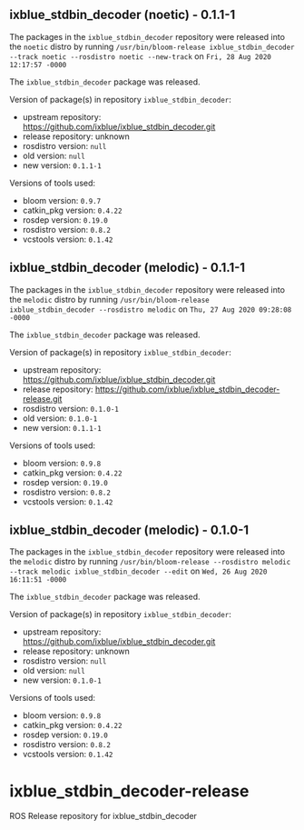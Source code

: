 ## ixblue_stdbin_decoder (noetic) - 0.1.1-1

The packages in the `ixblue_stdbin_decoder` repository were released into the `noetic` distro by running `/usr/bin/bloom-release ixblue_stdbin_decoder --track noetic --rosdistro noetic --new-track` on `Fri, 28 Aug 2020 12:17:57 -0000`

The `ixblue_stdbin_decoder` package was released.

Version of package(s) in repository `ixblue_stdbin_decoder`:

- upstream repository: https://github.com/ixblue/ixblue_stdbin_decoder.git
- release repository: unknown
- rosdistro version: `null`
- old version: `null`
- new version: `0.1.1-1`

Versions of tools used:

- bloom version: `0.9.7`
- catkin_pkg version: `0.4.22`
- rosdep version: `0.19.0`
- rosdistro version: `0.8.2`
- vcstools version: `0.1.42`


## ixblue_stdbin_decoder (melodic) - 0.1.1-1

The packages in the `ixblue_stdbin_decoder` repository were released into the `melodic` distro by running `/usr/bin/bloom-release ixblue_stdbin_decoder --rosdistro melodic` on `Thu, 27 Aug 2020 09:28:08 -0000`

The `ixblue_stdbin_decoder` package was released.

Version of package(s) in repository `ixblue_stdbin_decoder`:

- upstream repository: https://github.com/ixblue/ixblue_stdbin_decoder.git
- release repository: https://github.com/ixblue/ixblue_stdbin_decoder-release.git
- rosdistro version: `0.1.0-1`
- old version: `0.1.0-1`
- new version: `0.1.1-1`

Versions of tools used:

- bloom version: `0.9.8`
- catkin_pkg version: `0.4.22`
- rosdep version: `0.19.0`
- rosdistro version: `0.8.2`
- vcstools version: `0.1.42`


## ixblue_stdbin_decoder (melodic) - 0.1.0-1

The packages in the `ixblue_stdbin_decoder` repository were released into the `melodic` distro by running `/usr/bin/bloom-release --rosdistro melodic --track melodic ixblue_stdbin_decoder --edit` on `Wed, 26 Aug 2020 16:11:51 -0000`

The `ixblue_stdbin_decoder` package was released.

Version of package(s) in repository `ixblue_stdbin_decoder`:

- upstream repository: https://github.com/ixblue/ixblue_stdbin_decoder.git
- release repository: unknown
- rosdistro version: `null`
- old version: `null`
- new version: `0.1.0-1`

Versions of tools used:

- bloom version: `0.9.8`
- catkin_pkg version: `0.4.22`
- rosdep version: `0.19.0`
- rosdistro version: `0.8.2`
- vcstools version: `0.1.42`


# ixblue_stdbin_decoder-release
ROS Release repository for ixblue_stdbin_decoder
